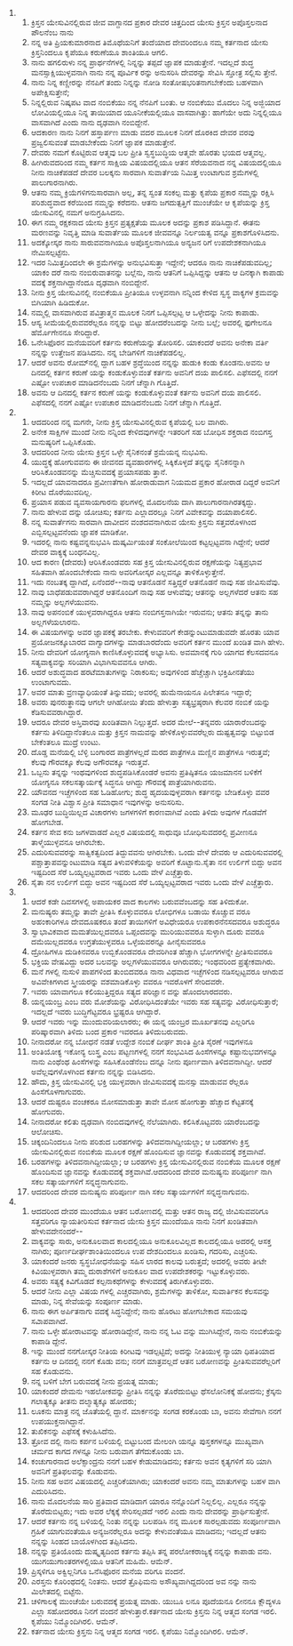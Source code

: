 <ol>
  <li>
    <ol>
      <li>ಕ್ರಿಸ್ತನ ಯೇಸುವಿನಲ್ಲಿರುವ ಜೀವ ವಾಗ್ದಾನದ ಪ್ರಕಾರ ದೇವರ ಚಿತ್ತದಿಂದ ಯೇಸು ಕ್ರಿಸ್ತನ ಅಪೊಸ್ತಲನಾದ ಪೌಲನೆಂಬ ನಾನು</li>
      <li>ನನ್ನ ಅತಿ ಪ್ರಿಯಕುಮಾರನಾದ ತಿಮೊಥೆಯನಿಗೆ ತಂದೆಯಾದ ದೇವರಿಂದಲೂ ನಮ್ಮ ಕರ್ತನಾದ ಯೇಸು ಕ್ರಿಸ್ತನಿಂದಲೂ ಕೃಪೆಯೂ ಕರುಣೆಯೂ ಶಾಂತಿಯೂ ಆಗಲಿ.</li>
      <li>ನಾನು ಹಗಲಿರುಳು ನನ್ನ ಪ್ರಾರ್ಥನೆಗಳಲ್ಲಿ ನಿನ್ನನ್ನು ತಪ್ಪದೆ ಜ್ಞಾಪಕ ಮಾಡುತ್ತೇನೆ. ಇದಲ್ಲದೆ ಶುದ್ಧ ಮನಸ್ಸಾಕ್ಷಿಯುಳ್ಳವನಾಗಿ ನಾನು ನನ್ನ ಪೂರ್ವಿಕ ರನ್ನು ಅನುಸರಿಸಿ ದೇವರನ್ನು ಸೇವಿಸಿ ಸ್ತೋತ್ರ ಸಲ್ಲಿಸು ತ್ತೇನೆ.</li>
      <li>ನಾನು ನಿನ್ನ ಕಣ್ಣೀರನ್ನು ನೆನಪಿಗೆ ತಂದು ನಿನ್ನನ್ನು ನೋಡಿ ಸಂತೋಷಭರಿತನಾಗಬೇಕೆಂದು ಬಹಳವಾಗಿ ಅಪೇಕ್ಷಿಸುತ್ತೇನೆ;</li>
      <li>ನಿನ್ನಲ್ಲಿರುವ ನಿಷ್ಕಪಟ ವಾದ ನಂಬಿಕೆಯು ನನ್ನ ನೆನಪಿಗೆ ಬಂತು. ಆ ನಂಬಿಕೆಯು ಮೊದಲು ನಿನ್ನ ಅಜ್ಜಿಯಾದ ಲೋವಿಯಲ್ಲಿಯೂ ನಿನ್ನ ತಾಯಿಯಾದ ಯೂನೀಕೆಯಲ್ಲಿಯೂ ವಾಸವಾಗಿತ್ತು: ಹಾಗೆಯೇ ಅದು ನಿನ್ನಲ್ಲಿಯೂ ವಾಸವಾಗಿದೆ ಎಂದು ನಾನು ದೃಢವಾಗಿ ನಂಬಿದ್ದೇನೆ.</li>
      <li>ಆದಕಾರಣ ನಾನು ನಿನಗೆ ಹಸ್ತಾರ್ಪಣ ಮಾಡು ವದರ ಮೂಲಕ ನಿನಗೆ ದೊರಕಿದ ದೇವರ ವರವು ಪ್ರಜ್ವಲಿಸುವಂತೆ ಮಾಡಬೇಕೆಂದು ನಿನಗೆ ಜ್ಞಾಪಕ ಮಾಡುತ್ತೇನೆ.</li>
      <li>ದೇವರು ನಮಗೆ ಕೊಟ್ಟಿರುವ ಆತ್ಮವು ಬಲ ಪ್ರೀತಿ ಸ್ವಸ್ಥಬುದ್ಧಿಯ ಆತ್ಮವೇ ಹೊರತು ಭಯದ ಆತ್ಮವಲ್ಲ.</li>
      <li>ಹೀಗಿರುವದರಿಂದ ನಮ್ಮ ಕರ್ತನ ಸಾಕ್ಷಿಯ ವಿಷಯದಲ್ಲಿಯೂ ಆತನ ಸೆರೆಯವನಾದ ನನ್ನ ವಿಷಯದಲ್ಲಿಯೂ ನೀನು ನಾಚಿಕೆಪಡದೆ ದೇವರ ಬಲಕ್ಕನು ಸಾರವಾಗಿ ಸುವಾರ್ತೆಯ ನಿಮಿತ್ತ ಉಂಟಾಗುವ ಶ್ರಮೆಗಳಲ್ಲಿ ಪಾಲುಗಾರನಾಗಿರು.</li>
      <li>ಆತನು ನಮ್ಮ ಕ್ರಿಯೆಗಳಿಗನುಸಾರವಾಗಿ ಅಲ್ಲ, ತನ್ನ ಸ್ವಂತ ಸಂಕಲ್ಪ ಮತ್ತು ಕೃಪೆಯ ಪ್ರಕಾರ ನಮ್ಮನ್ನು ರಕ್ಷಿಸಿ ಪರಿಶುದ್ಧವಾದ ಕರೆಯಿಂದ ನಮ್ಮನ್ನು ಕರೆದನು. ಆತನು ಜಗದುತ್ಪತ್ತಿಗೆ ಮುಂಚೆಯೇ ಆ ಕೃಪೆಯನ್ನು ಕ್ರಿಸ್ತ ಯೇಸುವಿನಲ್ಲಿ ನಮಗೆ ಅನುಗ್ರಹಿಸಿದನು.</li>
      <li>ಈಗ ನಮ್ಮ ರಕ್ಷಕನಾದ ಯೇಸು ಕ್ರಿಸ್ತನ ಪ್ರತ್ಯಕ್ಷತೆಯ ಮೂಲಕ ಅದನ್ನು ಪ್ರಕಾಶ ಪಡಿಸಿದ್ದಾನೆ. ಈತನು ಮರಣವನ್ನು ನಿವೃತ್ತಿ ಮಾಡಿ ಸುವಾರ್ತೆಯ ಮೂಲಕ ಜೀವವನ್ನೂ ನಿರ್ಲಯತ್ವ ವನ್ನೂ ಪ್ರಕಾಶಗೊಳಿಸಿದನು.</li>
      <li>ಅದಕ್ಕೋಸ್ಕರ ನಾನು ಸಾರುವವನಾಗಿಯೂ ಅಪೊಸ್ತಲನಾಗಿಯೂ ಅನ್ಯಜನ ರಿಗೆ ಉಪದೇಶಕನಾಗಿಯೂ ನೇಮಿಸಲ್ಪಟ್ಟೆನು.</li>
      <li>ಇದರ ನಿಮಿತ್ತದಿಂದಲೇ ಈ ಶ್ರಮೆಗಳನ್ನು ಅನುಭವಿಸುತ್ತಾ ಇದ್ದೇನೆ; ಆದರೂ ನಾನು ನಾಚಿಕೆಪಡುವದಿಲ್ಲ; ಯಾಕಂ ದರೆ ನಾನು ನಂಬಿರುವಾತನನ್ನು ಬಲ್ಲೆನು, ನಾನು ಆತನಿಗೆ ಒಪ್ಪಿಸಿದ್ದನ್ನು ಆತನು ಆ ದಿನಕ್ಕಾಗಿ ಕಾಪಾಡು ವದಕ್ಕೆ ಶಕ್ತನಾಗಿದ್ದಾನೆಂದೂ ದೃಢವಾಗಿ ನಂಬಿದ್ದೇನೆ.</li>
      <li>ನೀನು ಕ್ರಿಸ್ತ ಯೇಸುವಿನಲ್ಲಿ ನಂಬಿಕೆಯೂ ಪ್ರೀತಿಯೂ ಉಳ್ಳವನಾಗಿ ನನ್ನಿಂದ ಕೇಳಿದ ಸ್ವಸ್ಥ ವಾಕ್ಯಗಳ ಕ್ರಮವನ್ನು ಬಿಗಿಯಾಗಿ ಹಿಡಿದುಕೋ.</li>
      <li>ನಮ್ಮಲ್ಲಿ ವಾಸವಾಗಿರುವ ಪವಿತ್ರಾತ್ಮನ ಮೂಲಕ ನಿನಗೆ ಒಪ್ಪಿಸಲ್ಪಟ್ಟ ಆ ಒಳ್ಳೇದನ್ನು ನೀನು ಕಾಪಾಡು.</li>
      <li>ಆಸ್ಯ ಸೀಮೆಯಲ್ಲಿರುವವರೆಲ್ಲರೂ ನನ್ನನ್ನು ಬಿಟ್ಟು ಹೋದರೆಂಬದನ್ನು ನೀನು ಬಲ್ಲೆ; ಅವರಲ್ಲಿ ಫುಗೇಲನೂ ಹೆರ್ಮೊಗೇನನೂ ಸೇರಿದ್ದಾರೆ.</li>
      <li>ಒನೇಸಿಫೊರನ ಮನೆಯವರಿಗೆ ಕರ್ತನು ಕರುಣೆಯನ್ನು ತೋರಿಸಲಿ. ಯಾಕಂದರೆ ಅವನು ಅನೇಕಾ ವರ್ತಿ ನನ್ನನ್ನು ಉತ್ತೇಜನ ಪಡಿಸಿದನು. ನನ್ನ ಬೇಡಿಗಳಿಗೆ ನಾಚಿಕೆಪಡಲಿಲ್ಲ.</li>
      <li>ಆದರೆ ಅವನು ರೋಮ್‌ನಲ್ಲಿ ದ್ದಾಗ ಬಹಳ ಶ್ರದ್ಧೆಯಿಂದ ನನ್ನನ್ನು ಹುಡುಕಿ ಕಂಡು ಕೊಂಡನು.ಅವನು ಆ ದಿನದಲ್ಲಿ ಕರ್ತನ ಕರುಣೆ ಯನ್ನು ಕಂಡುಕೊಳ್ಳುವಂತೆ ಕರ್ತನು ಅವನಿಗೆ ದಯ ಪಾಲಿಸಲಿ. ಎಫೆಸದಲ್ಲಿ ನನಗೆ ಎಷ್ಟೋ ಉಪಚಾರ ಮಾಡಿದನೆಂಬದು ನಿನಗೆ ಚೆನ್ನಾಗಿ ಗೊತ್ತಿದೆ.</li>
      <li>ಅವನು ಆ ದಿನದಲ್ಲಿ ಕರ್ತನ ಕರುಣೆ ಯನ್ನು ಕಂಡುಕೊಳ್ಳುವಂತೆ ಕರ್ತನು ಅವನಿಗೆ ದಯ ಪಾಲಿಸಲಿ. ಎಫೆಸದಲ್ಲಿ ನನಗೆ ಎಷ್ಟೋ ಉಪಚಾರ ಮಾಡಿದನೆಂಬದು ನಿನಗೆ ಚೆನ್ನಾಗಿ ಗೊತ್ತಿದೆ.</li>
    </ol>
  </li>
  <li>
    <ol>
      <li>ಆದದರಿಂದ ನನ್ನ ಮಗನೇ, ನೀನು ಕ್ರಿಸ್ತ ಯೇಸುವಿನಲ್ಲಿರುವ ಕೃಪೆಯಲ್ಲಿ ಬಲ ವಾಗಿರು.</li>
      <li>ಅನೇಕ ಸಾಕ್ಷಿಗಳ ಮುಂದೆ ನೀನು ನನ್ನಿಂದ ಕೇಳಿದವುಗಳನ್ನೇ ಇತರರಿಗೆ ಸಹ ಬೋಧಿಸ ಶಕ್ತರಾದ ನಂಬಿಗಸ್ತ ಮನುಷ್ಯರಿಗೆ ಒಪ್ಪಿಸಿಕೊಡು.</li>
      <li>ಆದದರಿಂದ ನೀನು ಯೇಸು ಕ್ರಿಸ್ತನ ಒಳ್ಳೇ ಸೈನಿಕನಂತೆ ಶ್ರಮೆಯನ್ನ ನುಭವಿಸು.</li>
      <li>ಯುದ್ಧಕ್ಕೆ ಹೋಗುವವನು ಈ ಜೀವನದ ವ್ಯವಹಾರಗಳಲ್ಲಿ ಸಿಕ್ಕಿಕೊಳ್ಳದೆ ತನ್ನನ್ನು ಸೈನಿಕನನ್ನಾಗಿ ಆರಿಸಿಕೊಂಡವನನ್ನು ಮೆಚ್ಚಿಸುವದಕ್ಕೆ ಪ್ರಯಾಸಪಡು ತ್ತಾನೆ.</li>
      <li>ಇದಲ್ಲದೆ ಯಾವನಾದರೂ ಪ್ರವೀಣತೆಗಾಗಿ ಹೋರಾಡುವಾಗ ನಿಯಮದ ಪ್ರಕಾರ ಹೋರಾಡ ದಿದ್ದರೆ ಅವನಿಗೆ ಕಿರೀಟ ದೊರೆಯುವದಿಲ್ಲ.</li>
      <li>ಪ್ರಯಾಸ ಪಡುವ ವ್ಯವಸಾಯಗಾರನು ಫಲಗಳಲ್ಲಿ ಮೊದಲನೆಯ ದಾಗಿ ಪಾಲುಗಾರನಾಗಿರತಕ್ಕದ್ದು.</li>
      <li>ನಾನು ಹೇಳುವ ದನ್ನು ಯೋಚಿಸು; ಕರ್ತನು ಎಲ್ಲಾದರಲ್ಲೂ ನಿನಗೆ ವಿವೇಕವನ್ನು ದಯಾಪಾಲಿಸಲಿ.</li>
      <li>ನನ್ನ ಸುವಾರ್ತೆಗನು ಸಾರವಾಗಿ ದಾವೀದನ ವಂಶದವನಾಗಿರುವ ಯೇಸು ಕ್ರಿಸ್ತನು ಸತ್ತವರೊಳಗಿಂದ ಎಬ್ಬಿಸಲ್ಪಟ್ಟವನೆಂದು ಜ್ಞಾಪಕ ಮಾಡಿಕೋ.</li>
      <li>ಇದರಲ್ಲಿ ನಾನು ಕಷ್ಟವನ್ನನುಭವಿಸಿ ದುಷ್ಕರ್ಮಿಯಂತೆ ಸಂಕೋಲೆಯಿಂದ ಕಟ್ಟಲ್ಪಟ್ಟವನಾ ಗಿದ್ದೇನೆ; ಆದರೆ ದೇವರ ವಾಕ್ಯಕ್ಕೆ ಬಂಧನವಿಲ್ಲ.</li>
      <li>ಆದ ಕಾರಣ (ದೇವರು) ಆರಿಸಿಕೊಂಡವರು ಸಹ ಕ್ರಿಸ್ತ ಯೇಸುವಿನಲ್ಲಿರುವ ರಕ್ಷಣೆಯನ್ನು ನಿತ್ಯಪ್ರಭಾವ ಸಹಿತವಾಗಿ ಹೊಂದಬೇಕೆಂದು ನಾನು ಅವರಿಗೋಸ್ಕರ ಎಲ್ಲವನ್ನೂ ತಾಳಿಕೊಳ್ಳುತ್ತೇನೆ.</li>
      <li>ಇದು ನಂಬತಕ್ಕ ದ್ದಾಗಿದೆ, ಏನೆಂದರೆ--ನಾವು ಆತನೊಡನೆ ಸತ್ತಿದ್ದರೆ ಆತನೊಡನೆ ನಾವು ಸಹ ಜೀವಿಸುವೆವು.</li>
      <li>ನಾವು ಬಾಧೆಪಡುವವರಾಗಿದ್ದರೆ ಆತನೊಂದಿಗೆ ನಾವು ಸಹ ಆಳುವೆವು; ಆತನನ್ನು ಅಲ್ಲಗಳೆದರೆ ಆತನು ಸಹ ನಮ್ಮನ್ನು ಅಲ್ಲಗಳೆಯುವನು.</li>
      <li>ನಾವು ಅಪನಂಬಿಕೆ ಯುಳ್ಳವರಾಗಿದ್ದರೂ ಆತನು ನಂಬಿಗಸ್ತನಾಗಿಯೇ ಇರುವನು; ಆತನು ತನ್ನನ್ನು ತಾನು ಅಲ್ಲಗಳೆಯಲಾರನು.</li>
      <li>ಈ ವಿಷಯಗಳನ್ನು ಅವರ ಜ್ಞಾಪಕಕ್ಕೆ ತರಬೇಕು. ಕೇಳುವವರಿಗೆ ಕೇಡನ್ನುಂಟುಮಾಡುವದೇ ಹೊರತು ಯಾವ ಪ್ರಯೋಜನಕ್ಕೂಬಾರದ ವಾಗ್ವಾದಗಳನ್ನು ಮಾಡಬಾರದೆಂದು ಅವರಿಗೆ ಕರ್ತನ ಮುಂದೆ ಖಂಡಿತ ವಾಗಿ ಹೇಳು.</li>
      <li>ನೀನು ದೇವರಿಗೆ ಯೋಗ್ಯನಾಗಿ ಕಾಣಿಸಿಕೊಳ್ಳುವದಕ್ಕೆ ಅಭ್ಯಾಸಿಸು. ಅವಮಾನಕ್ಕೆ ಗುರಿ ಯಾಗದ ಕೆಲಸದವನೂ ಸತ್ಯವಾಕ್ಯವನ್ನು ಸರಿಯಾಗಿ ವಿಭಾಗಿಸುವವನೂ ಆಗಿರು.</li>
      <li>ಆದರೆ ಅಶುದ್ಧವಾದ ಹರಟೆಮಾತುಗಳನ್ನು ನಿರಾಕರಿಸು; ಅವುಗಳಿಂದ ಹೆಚ್ಚೆಚ್ಚಾಗಿ ಭಕ್ತಿಹೀನತೆಯು ಉಂಟಾಗುವದು.</li>
      <li>ಅವರ ಮಾತು ವ್ರಣವ್ಯಾಧಿಯಂತೆ ತಿನ್ನುವದು; ಅವರಲ್ಲಿ ಹುಮೆನಾಯನೂ ಪಿಲೇತನೂ ಇದ್ದಾರೆ;</li>
      <li>ಅವರು ಪುನರುತ್ಥಾನವು ಆಗಲೇ ಆಗಿಹೋಯಿ ತೆಂದು ಹೇಳುತ್ತಾ ಸತ್ಯಭ್ರಷ್ಠರಾಗಿ ಕೆಲವರ ನಂಬಿಕೆ ಯನ್ನು ಕೆಡಿಸುವವರಾಗಿದ್ದಾರೆ.</li>
      <li>ಆದರೂ ದೇವರ ಅಸ್ತಿವಾರವು ಖಂಡಿತವಾಗಿ ನಿಲ್ಲುತ್ತದೆ. ಅದರ ಮೇಲೆ--ತನ್ನವರು ಯಾರಾರೆಂಬದನ್ನು ಕರ್ತನು ತಿಳಿದಿದ್ದಾನೆಂತಲೂ ಮತ್ತು ಕ್ರಿಸ್ತನ ನಾಮವನ್ನು ಹೇಳಿಕೊಳ್ಳುವವರೆಲ್ಲರು ದುಷ್ಟತ್ವವನ್ನು ಬಿಟ್ಟುಬಿಡ ಬೇಕೆಂತಲೂ ಮುದ್ರೆ ಉಂಟು.</li>
      <li>ದೊಡ್ಡ ಮನೆಯಲ್ಲಿ ಬೆಳ್ಳಿ ಬಂಗಾರದ ಪಾತ್ರೆಗಳಲ್ಲದೆ ಮರದ ಪಾತ್ರೆಗಳೂ ಮಣ್ಣಿನ ಪಾತ್ರೆಗಳೂ ಇರುತ್ತವೆ; ಕೆಲವು ಗೌರವಕ್ಕೂ ಕೆಲವು ಅಗೌರವಕ್ಕೂ ಇರುತ್ತವೆ.</li>
      <li>ಒಬ್ಬನು ತನ್ನನ್ನು ಇಂಥವುಗಳಿಂದ ಶುದ್ಧಪಡಿಸಿಕೊಂಡರೆ ಅವನು ಪ್ರತಿಷ್ಠಿತನೂ ಯಜಮಾನನ ಬಳಿಕೆಗೆ ಯೋಗ್ಯನೂ ಸಕಲಸತ್ಕಾರ್ಯಕ್ಕೆ ಸಿದ್ಧನೂ ಆಗಿದ್ದು ಗೌರವಕ್ಕೆ ಪಾತ್ರೆಯಾಗಿರುವನು.</li>
      <li>ಯೌವನದ ಇಚ್ಚೆಗಳಿಂದ ಸಹ ಓಡಿಹೋಗು; ಶುದ್ಧ ಹೃದಯವುಳ್ಳವರಾಗಿ ಕರ್ತನನ್ನು ಬೇಡಿಕೊಳ್ಳು ವವರ ಸಂಗಡ ನೀತಿ ವಿಶ್ವಾಸ ಪ್ರೀತಿ ಸಮಾಧಾನ ಇವುಗಳನ್ನು ಅನುಸರಿಸು.</li>
      <li>ಮೂಢರ ಬುದ್ಧಿಯಿಲ್ಲದ ವಿಚಾರಗಳು ಜಗಳಗಳಿಗೆ ಕಾರಣವಾಗಿವೆ ಎಂದು ತಿಳಿದು ಅವುಗಳ ಗೊಡವೆಗೆ ಹೋಗಬೇಡ.</li>
      <li>ಕರ್ತನ ಸೇವ ಕನು ಜಗಳವಾಡದೆ ಎಲ್ಲರ ವಿಷಯದಲ್ಲಿ ಸಾಧುವೂ ಬೋಧಿಸುವದರಲ್ಲಿ ಪ್ರವೀಣನೂ ತಾಳ್ಮೆಯುಳ್ಳವನೂ ಆಗಿರಬೇಕು.</li>
      <li>ಎದುರಿಸುವವರನ್ನು ಸಾತ್ವಿಕತ್ವದಿಂದ ತಿದ್ದುವವನು ಆಗಿರಬೇಕು. ಒಂದು ವೇಳೆ ದೇವರು ಆ ಎದುರಿಸುವವರಲ್ಲಿ ಪಶ್ಚಾತ್ತಾಪವನ್ನುಂಟುಮಾಡಿ ಸತ್ಯದ ತಿಳುವಳಿಕೆಯನ್ನು ಅವರಿಗೆ ಕೊಟ್ಟಾನು.ಸೈತಾ ನನ ಉರ್ಲಿಗೆ ಬಿದ್ದು ಅವನ ಇಷ್ಟದಿಂದ ಸೆರೆ ಒಯ್ಯಲ್ಪಟ್ಟವರಾದ ಇವರು ಒಂದು ವೇಳೆ ಎಚ್ಚೆತ್ತಾರು.</li>
      <li>ಸೈತಾ ನನ ಉರ್ಲಿಗೆ ಬಿದ್ದು ಅವನ ಇಷ್ಟದಿಂದ ಸೆರೆ ಒಯ್ಯಲ್ಪಟ್ಟವರಾದ ಇವರು ಒಂದು ವೇಳೆ ಎಚ್ಚೆತ್ತಾರು.</li>
    </ol>
  </li>
  <li>
    <ol>
      <li>ಆದರೆ ಕಡೇ ದಿವಸಗಳಲ್ಲಿ ಅಪಾಯಕರ ವಾದ ಕಾಲಗಳು ಬರುವವೆಂಬದನ್ನು ಸಹ ತಿಳಿದುಕೋ.</li>
      <li>ಮನುಷ್ಯರು ತಮ್ಮನ್ನು ತಾವೇ ಪ್ರೀತಿಸಿ ಕೊಳ್ಳುವವರೂ ಲೋಭಿಗಳೂ ಬಡಾಯಿ ಕೊಚ್ಚುವ ವರೂ ಅಹಂಕಾರಿಗಳೂ ದೇವದೂಷಕರೂ ತಂದೆ ತಾಯಿಗಳಿಗೆ ಅವಿಧೇಯರೂ ಉಪಕಾರನೆನಸದವರೂ ಅಶುದ್ಧರೂ</li>
      <li>ಸ್ವಾಭಾವಿಕವಾದ ಮಮತೆಯಿಲ್ಲದವರೂ ಒಪ್ಪಂದವನ್ನು ಮುರಿಯುವವರೂ ಸುಳ್ಳಾಗಿ ದೂರು ವವರೂ ದಮೆಯಿಲ್ಲದವರೂ ಉಗ್ರತೆಯುಳ್ಳವರೂ ಒಳ್ಳೆಯವರನ್ನೂ ಹೀನೈಸುವವರೂ</li>
      <li>ದ್ರೋಹಿಗಳೂ ದುಡಿಕಿನವರೂ ಉಬ್ಬಿಕೊಂಡವರೂ ದೇವರಿಗಿಂತ ಹೆಚ್ಚಾಗಿ ಭೋಗಗಳನ್ನೇ ಪ್ರೀತಿಸುವವರೂ</li>
      <li>ಭಕ್ತಿಯ ವೇಷವಿದ್ದು ಅದರ ಬಲವನ್ನು ಅಲ್ಲಗಳೆಯುವವರೂ ಆಗಿರುವರು; ಇಂಥವರಿಂದ ಪ್ರತ್ಯೇಕವಾಗಿರು.</li>
      <li>ಮನೆ ಗಳಲ್ಲಿ ನುಸುಳಿ ಪಾಪಗಳಿಂದ ತುಂಬಿದವರೂ ನಾನಾ ವಿಧವಾದ ಇಚ್ಛೆಗಳಿಂದ ನಡಿಸಲ್ಪಟ್ಟವರೂ ಆಗಿರುವ ಅವಿವೇಕಿಗಳಾದ ಸ್ತ್ರೀಯರನ್ನು ವಶಮಾಡಿಕೊಳ್ಳು ವವರೂ ಇವರೊಳಗೆ ಸೇರಿದವರೇ.</li>
      <li>ಇವರು ಯಾವಾಗಲೂ ಕಲಿಯುತ್ತಿದ್ದರೂ ಸತ್ಯದ ಪರಿಜ್ಞಾನ ವನ್ನು ಹೊಂದಲಾರದವರು.</li>
      <li>ಯನ್ನಯಂಬ್ರ ಎಂಬ ವರು ಮೋಶೆಯನ್ನು ವಿರೋಧಿಸಿದಂತೆಯೇ ಇವರು ಸಹ ಸತ್ಯವನ್ನು ವಿರೋಧಿಸುತ್ತಾರೆ; ಇದಲ್ಲದೆ ಇವರು ಬುದ್ಧಿಗೆಟ್ಟವರೂ ಭ್ರಷ್ಟರೂ ಆಗಿದ್ದಾರೆ.</li>
      <li>ಆದರೆ ಇವರು ಇನ್ನು ಮುಂದುವರಿಯಲಾರರು; ಈ ಯನ್ನ ಯಂಬ್ರರ ಮೂರ್ಖತನವು ಎಲ್ಲರಿಗೂ ಪರಿಷ್ಕಾರವಾಗಿ ತಿಳಿದು ಬಂದ ಪ್ರಕಾರ ಇವರದೂ ತಿಳಿದುಬರುವದು.</li>
      <li>ನೀನಾದರೋ ನನ್ನ ಬೋಧನೆ ನಡತೆ ಉದ್ದೇಶ ನಂಬಿಕೆ ದೀರ್ಘ ಶಾಂತಿ ಪ್ರೀತಿ ಸೈರಣೆ ಇವುಗಳನೂ</li>
      <li>ಅಂತಿಯೋಕ್ಯ ಇಕೋನ್ಯ ಲುಸ್ತ್ರ ಎಂಬ ಪಟ್ಟಣಗಳಲ್ಲಿ ನನಗೆ ಸಂಭವಿಸಿದ ಹಿಂಸೆಗಳನ್ನೂ ಕಷ್ಟಾನುಭವಗಳನ್ನೂ ನಾನು ಎಂಥೆಂಥ ಹಿಂಸೆಗಳನ್ನು ಸಹಿಸಿಕೊಂಡೆನೆಂಬ ದನ್ನೂ ನೀನು ಪೂರ್ಣವಾಗಿ ತಿಳಿದವನಾಗಿದ್ದೀ. ಆದರೆ ಅವೆಲ್ಲವುಗಳೊಳಗಿಂದ ಕರ್ತನು ನನ್ನನ್ನು ಬಿಡಿಸಿದನು.</li>
      <li>ಹೌದು, ಕ್ರಿಸ್ತ ಯೇಸುವಿನಲ್ಲಿ ಭಕ್ತಿ ಯುಳ್ಳವರಾಗಿ ಜೀವಿಸುವದಕ್ಕೆ ಮನಸ್ಸು ಮಾಡುವವ ರೆಲ್ಲರೂ ಹಿಂಸೆಗೊಳಗಾಗುವರು.</li>
      <li>ಆದರೆ ದುಷ್ಟರೂ ವಂಚಕರೂ ಮೋಸಮಾಡುತ್ತಾ ತಾವೇ ಮೋಸ ಹೋಗುತ್ತಾ ಹೆಚ್ಚಾದ ಕೆಟ್ಟತನಕ್ಕೆ ಹೋಗುವರು.</li>
      <li>ನೀನಾದರೋ ಕಲಿತು ದೃಢವಾಗಿ ನಂಬಿದವುಗಳಲ್ಲಿ ನೆಲೆಯಾಗಿರು. ಕಲಿಸಿಕೊಟ್ಟವರು ಯಾರೆಂಬದನ್ನು ಆಲೋಚಿಸು.</li>
      <li>ಚಿಕ್ಕಂದಿನಿಂದಲೂ ನೀನು ಪರಿಶುದ ಬರಹಗಳನ್ನು ತಿಳಿದವನಾಗಿದ್ದೀಯಲ್ಲಾ; ಆ ಬರಹಗಳು ಕ್ರಿಸ್ತ ಯೇಸುವಿನಲ್ಲಿರುವ ನಂಬಿಕೆಯ ಮೂಲಕ ರಕ್ಷಣೆ ಹೊಂದಿಸುವ ಜ್ಞಾನವನ್ನು ಕೊಡುವದಕ್ಕೆ ಶಕ್ತವಾಗಿವೆ.</li>
      <li>ಬರಹಗಳನ್ನು ತಿಳಿದವನಾಗಿದ್ದೀಯಲ್ಲಾ; ಆ ಬರಹಗಳು ಕ್ರಿಸ್ತ ಯೇಸುವಿನಲ್ಲಿರುವ ನಂಬಿಕೆಯ ಮೂಲಕ ರಕ್ಷಣೆ ಹೊಂದಿಸುವ ಜ್ಞಾನವನ್ನು ಕೊಡುವದಕ್ಕೆ ಶಕ್ತವಾಗಿವೆ.ಆದದರಿಂದ ದೇವರ ಮನುಷ್ಯನು ಪರಿಪೂರ್ಣ ನಾಗಿ ಸಕಲ ಸತ್ಕಾರ್ಯಗಳಿಗೆ ಸನ್ನದ್ಧನಾಗುವನು.</li>
      <li>ಆದದರಿಂದ ದೇವರ ಮನುಷ್ಯನು ಪರಿಪೂರ್ಣ ನಾಗಿ ಸಕಲ ಸತ್ಕಾರ್ಯಗಳಿಗೆ ಸನ್ನದ್ಧನಾಗುವನು.</li>
    </ol>
  </li>
  <li>
    <ol>
      <li>ಆದದರಿಂದ ದೇವರ ಮುಂದೆಯೂ ಆತನ ಬರೋಣದಲ್ಲಿ ಮತ್ತು ಆತನ ರಾಜ್ಯ ದಲ್ಲಿ ಜೀವಿಸುವವರಿಗೂ ಸತ್ತವರಿಗೂ ನ್ಯಾಯತೀರಿಸುವ ಕರ್ತನಾದ ಯೇಸು ಕ್ರಿಸ್ತನ ಮುಂದೆಯೂ ನಾನು ನಿನಗೆ ಖಂಡಿತವಾಗಿ ಹೇಳುವದೇನಂದರೆ--</li>
      <li>ವಾಕ್ಯವನ್ನು ಸಾರು, ಅನುಕೂಲವಾದ ಕಾಲದಲ್ಲಿಯೂ ಅನುಕೂಲವಿಲ್ಲದ ಕಾಲದಲ್ಲಿಯೂ ಅದರಲ್ಲಿ ಆಸಕ್ತ ನಾಗಿರು; ಪೂರ್ಣದೀರ್ಘಶಾಂತಿಯಿಂದಲೂ ಉಪ ದೇಶದಿಂದಲೂ ಖಂಡಿಸು, ಗದರಿಸು, ಎಚ್ಚರಿಸು.</li>
      <li>ಯಾಕಂದರೆ ಜನರು ಸ್ವಸ್ಥಬೋಧನೆಯನ್ನು ಸಹಿಸ ಲಾರದ ಕಾಲವು ಬರುತ್ತದೆ; ಅದರಲ್ಲಿ ಅವರು ತೀಟೇ ಕಿವಿಯುಳ್ಳವರಾಗಿ ತಮ್ಮ ದುರಾಶೆಗಳಿಗೆ ಅನುಕೂಲ ವಾದ ಉಪದೇಶಕರನ್ನು ಇಟ್ಟುಕೊಳ್ಳುವರು.</li>
      <li>ಅವರು ಸತ್ಯಕ್ಕೆ ಕಿವಿಗೊಡದೆ ಕಲ್ಪನಾಕಥೆಗಳನ್ನು ಕೇಳುವದಕ್ಕೆ ತಿರುಗಿಕೊಳ್ಳುವರು.</li>
      <li>ಆದರೆ ನೀನು ಎಲ್ಲಾ ವಿಷಯ ಗಳಲ್ಲಿ ಎಚ್ಚರವಾಗಿರು, ಶ್ರಮೆಗಳನ್ನು ತಾಳಿಕೋ, ಸುವಾರ್ತಿಕನ ಕೆಲಸವನ್ನು ಮಾಡು, ನಿನ್ನ ಸೇವೆಯನ್ನು ಸಂಪೂರ್ಣ ಮಾಡು.</li>
      <li>ನಾನು ಈಗ ಅರ್ಪಿತನಾಗು ವದಕ್ಕೆ ಸಿದ್ಧನಿದ್ದೇನೆ; ನಾನು ಹೊರಟು ಹೋಗಬೇಕಾದ ಸಮಯವು ಸವಿಾಪವಾಗಿದೆ.</li>
      <li>ನಾನು ಒಳ್ಳೇ ಹೋರಾಟವನ್ನು ಹೋರಾಡಿದ್ದೇನೆ, ನಾನು ನನ್ನ ಓಟ ವನ್ನು ಮುಗಿಸಿದ್ದೇನೆ, ನಾನು ನಂಬಿಕೆಯನ್ನು ಕಾಪಾಡಿ ದ್ದೇನೆ.</li>
      <li>ಇನ್ನು ಮುಂದೆ ನನಗೋಸ್ಕರ ನೀತಿಯ ಕಿರೀಟವು ಇಡಲ್ಪಟ್ಟಿದೆ; ಅದನ್ನು ನೀತಿಯುಳ್ಳ ನ್ಯಾಯಾ ಧಿಪತಿಯಾದ ಕರ್ತನು ಆ ದಿನದಲ್ಲಿ ನನಗೆ ಕೊಡು ವನು; ನನಗೆ ಮಾತ್ರವಲ್ಲದೆ ಆತನ ಬರೋಣವನ್ನು ಪ್ರೀತಿಸುವವರೆಲ್ಲರಿಗೆ ಸಹ ಕೊಡುವನು.</li>
      <li>ನನ್ನ ಬಳಿಗೆ ಬೇಗ ಬರುವದಕ್ಕೆ ನೀನು ಪ್ರಯತ್ನ ಮಾಡು;</li>
      <li>ಯಾಕಂದರೆ ದೇಮನು ಇಹಲೋಕವನ್ನು ಪ್ರೀತಿಸಿ ನನ್ನನ್ನು ತೊರೆದುಬಿಟ್ಟು ಥೆಸಲೋನಿಕಕ್ಕೆ ಹೋದನು; ಕ್ರೆಸ್ಕನು ಗಲಾತ್ಯಕ್ಕೂ ತೀತನು ದಲ್ಮಾತ್ಯಕ್ಕೂ ಹೋದರು;</li>
      <li>ಲೂಕನು ಮಾತ್ರ ನನ್ನ ಜೊತೆಯಲ್ಲಿ ದ್ದಾನೆ. ಮಾರ್ಕನನ್ನು ಸಂಗಡ ಕರಕೊಂಡು ಬಾ, ಅವನು ಸೇವೆಗಾಗಿ ನನಗೆ ಉಪಯುಕ್ತನಾಗಿದ್ದಾನೆ.</li>
      <li>ತುಖಿಕನನ್ನು ಎಫೆಸಕ್ಕೆ ಕಳುಹಿಸಿದೆನು.</li>
      <li>ತ್ರೋವ ದಲ್ಲಿ ನಾನು ಕರ್ಪನ ಬಳಿಯಲ್ಲಿ ಬಿಟ್ಟುಬಂದ ಮೇಲಂಗಿ ಯನ್ನೂ ಪುಸ್ತಕಗಳನ್ನೂ ಮುಖ್ಯವಾಗಿ ಚರ್ಮದ ಕಾಗದ ಗಳನ್ನೂ ನೀನು ಬರುವಾಗ ತೆಗೆದುಕೊಂಡು ಬಾ.</li>
      <li>ಕಂಚುಗಾರನಾದ ಅಲೆಕ್ಸಾಂದ್ರನು ನನಗೆ ಬಹಳ ಕೇಡುಮಾಡಿದನು; ಕರ್ತನು ಅವನ ಕೃತ್ಯಗಳಿಗೆ ಸರಿ ಯಾಗಿ ಅವನಿಗೆ ಪ್ರತಿಫಲವನ್ನು ಕೊಡುವನು.</li>
      <li>ನೀನು ಸಹ ಅವನ ವಿಷಯದಲ್ಲಿ ಎಚ್ಚರಿಕೆಯಾಗಿರು; ಯಾಕಂದರೆ ಅವನು ನಮ್ಮ ಮಾತುಗಳನ್ನು ಬಹಳ ವಾಗಿ ಎದುರಿಸಿದನು.</li>
      <li>ನಾನು ಮೊದಲನೆಯ ಸಾರಿ ಪ್ರತಿವಾದ ಮಾಡಿದಾಗ ಯಾರೂ ನನ್ನೊಂದಿಗೆ ನಿಲ್ಲಲಿಲ್ಲ. ಎಲ್ಲರೂ ನನ್ನನ್ನು ತೊರೆದುಬಿಟ್ಟರು; ಇದು ಅವರ ಲೆಕ್ಕಕ್ಕೆ ಸೇರಿಸಲ್ಪಡದೆ ಇರಲಿ ಎಂದು ನಾನು ದೇವರನ್ನು ಪ್ರಾರ್ಥಿಸುತ್ತೇನೆ.</li>
      <li>ಆದರೆ ಕರ್ತನು ನನ್ನ ಬಳಿಯಲ್ಲಿ ನಿಂತು ನನ್ನನ್ನು ಬಲಪಡಿಸಿ ನನ್ನ ಮೂಲಕ ಸಾರಲ್ಪಡುವದು ಸಂಪೂರ್ಣವಾಗಿ ಗ್ರಹಿಕೆ ಯಾಗುವಂತೆಯೂ ಅನ್ಯಜನರೆಲ್ಲರೂ ಅದನ್ನು ಕೇಳುವಂತೆಯೂ ಮಾಡಿದನು; ಇದಲ್ಲದೆ ಆತನು ನನ್ನನ್ನು ಸಿಂಹದ ಬಾಯೊಳಗಿಂದ ತಪ್ಪಿಸಿದನು.</li>
      <li>ನನ್ನನ್ನು ಪ್ರತಿಯೊಂದು ದುಷ್ಕೃತ್ಯದಿಂದ ಕರ್ತನು ತಪ್ಪಿಸಿ ತನ್ನ ಪರಲೋಕರಾಜ್ಯಕ್ಕೆ ನನ್ನನ್ನು ಕಾಪಾಡು ವನು. ಯುಗಯುಗಾಂತರಗಳಲ್ಲಿಯೂ ಆತನಿಗೆ ಮಹಿಮೆ. ಆಮೆನ್‌.</li>
      <li>ಪ್ರಿಸ್ಕಳಿಗೂ ಅಕ್ವಿಲ್ಲನಿಗೂ ಒನೆಸಿಫೊರನ ಮನೆಯ ವರಿಗೂ ವಂದನೆ.</li>
      <li>ಎರಸ್ತನು ಕೊರಿಂಥದಲ್ಲಿ ನಿಂತನು. ಆದರೆ ತ್ರೊಫಿಮನು ಅಸೌಖ್ಯವಾಗಿದ್ದದರಿಂದ ಅವ ನನ್ನು ನಾನು ಮಿಲೇತದಲ್ಲಿ ಬಿಟ್ಟೆನು.</li>
      <li>ಚಳಿಗಾಲಕ್ಕೆ ಮುಂಚೆಯೇ ಬರುವದಕ್ಕೆ ಪ್ರಯತ್ನ ಮಾಡು. ಯುಬೂ ಲನೂ ಪೂದೆಯನೂ ಲೀನನೂ ಕ್ಲೌದ್ಯಳೂ ಎಲ್ಲಾ ಸಹೋದರರೂ ನಿನಗೆ ವಂದನೆ ಹೇಳುತ್ತಾರೆ.ಕರ್ತನಾದ ಯೇಸು ಕ್ರಿಸ್ತನು ನಿನ್ನ ಆತ್ಮದ ಸಂಗಡ ಇರಲಿ. ಕೃಪೆಯು ನಿಮ್ಮೊಂದಿಗಿರಲಿ. ಆಮೆನ್‌.</li>
      <li>ಕರ್ತನಾದ ಯೇಸು ಕ್ರಿಸ್ತನು ನಿನ್ನ ಆತ್ಮದ ಸಂಗಡ ಇರಲಿ. ಕೃಪೆಯು ನಿಮ್ಮೊಂದಿಗಿರಲಿ. ಆಮೆನ್‌.</li>
    </ol>
  </li>
</ol>